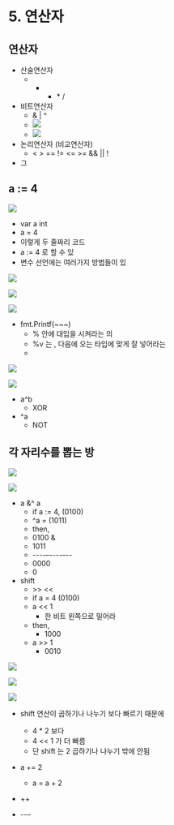 # 5. 연산자

## 연산자

* 산술연산자
  * + - \* /
* 비트연산자
  * & \| ^ 
  * ![](.gitbook/assets/2020-01-01-3.09.08.png) 
  * ![](.gitbook/assets/2020-01-01-3.09.35.png) 
* 논리연산자 \(비교연산자\)
  * &lt; &gt; == != &lt;= &gt;= && \|\| !
* 그

## a := 4

![](.gitbook/assets/2020-01-01-3.11.36.png)

* var a int
* a = 4
* 이렇게 두 줄짜리 코드
*  a := 4 로 할 수 있
*  변수 선언에는 여러가지 방법들이 있

![](.gitbook/assets/2020-01-01-3.12.56.png)





![](.gitbook/assets/2020-01-01-3.13.56.png)

![](.gitbook/assets/2020-01-01-3.16.33.png)

* fmt.Printf\(~~~\)
  * % 안에 대입을 시켜라는 의
  *  %v 는 , 다음에 오는 타입에 맞게 잘 넣어라는 
  * 

![](.gitbook/assets/2020-01-01-3.16.19.png)

![](.gitbook/assets/2020-01-01-3.17.15.png)

* a^b
  * XOR
* ^a
  * NOT

## 각 자리수를 뽑는 방

![](.gitbook/assets/2020-01-01-3.21.22.png)

![](.gitbook/assets/2020-01-01-3.21.33.png)

* a &^ a
  * if a := 4, \(0100\)
  * ^a = \(1011\)
  * then, 
  * 0100 &
  * 1011
  * ----–----–--
  * 0000
  * 0
* shift
  * &gt;&gt; &lt;&lt;
  * if a = 4 \(0100\)
  * a &lt;&lt; 1
    * 한 비트 왼쪽으로 밀어라
  * then,
    * 1000
  * a &gt;&gt; 1 
    * 0010

![](.gitbook/assets/2020-01-01-3.25.08.png)

![](.gitbook/assets/2020-01-01-3.25.18.png)

![](.gitbook/assets/2020-01-01-3.26.11.png)

* shift 연산이 곱하기나 나누기 보다 빠르기 때문에
  * 4 \* 2 보다
  * 4 &lt;&lt; 1 가 더 빠름
  * 단 shift 는 2 곱하기나 나누기 밖에 안됨



* a += 2
  * a = a + 2



* ++
* --–





